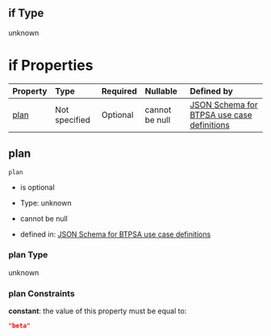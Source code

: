 ## if Type

unknown

# if Properties

| Property      | Type          | Required | Nullable       | Defined by                                                                                                                                                                                                                                  |
| :------------ | :------------ | :------- | :------------- | :------------------------------------------------------------------------------------------------------------------------------------------------------------------------------------------------------------------------------------------ |
| [plan](#plan) | Not specified | Optional | cannot be null | [JSON Schema for BTPSA use case definitions](btpsa-usecase-properties-services-items-allof-2-then-allof-37-then-allof-0-if-properties-plan.md "undefined#/properties/services/items/allOf/2/then/allOf/37/then/allOf/0/if/properties/plan") |

## plan



`plan`

*   is optional

*   Type: unknown

*   cannot be null

*   defined in: [JSON Schema for BTPSA use case definitions](btpsa-usecase-properties-services-items-allof-2-then-allof-37-then-allof-0-if-properties-plan.md "undefined#/properties/services/items/allOf/2/then/allOf/37/then/allOf/0/if/properties/plan")

### plan Type

unknown

### plan Constraints

**constant**: the value of this property must be equal to:

```json
"beta"
```
